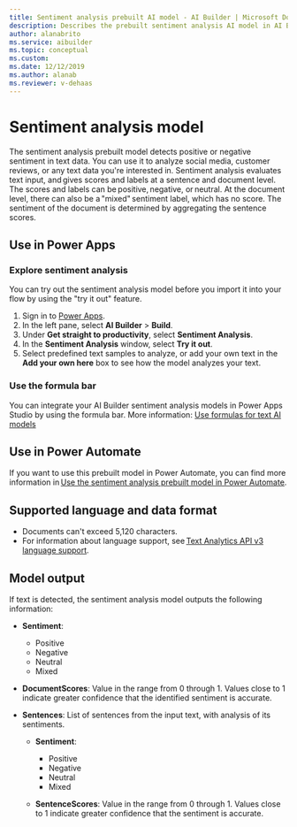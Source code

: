 ```yaml
---
title: Sentiment analysis prebuilt AI model - AI Builder | Microsoft Docs
description: Describes the prebuilt sentiment analysis AI model in AI Builder.
author: alanabrito
ms.service: aibuilder
ms.topic: conceptual
ms.custom: 
ms.date: 12/12/2019
ms.author: alanab
ms.reviewer: v-dehaas
---
```


# Sentiment analysis model

The sentiment analysis prebuilt model detects positive or negative sentiment in text data. You can use it to analyze social media, customer reviews, or any text data you're interested in<!--Suggested.-->. Sentiment analysis evaluates text input, and gives scores and labels at a sentence and document level. The scores and labels can be positive, negative, or neutral. At the document level, there can also be a "mixed" sentiment label, which has no score. The sentiment of the document is determined by aggregating the sentence scores.

## Use in Power Apps

### Explore sentiment analysis

You can try out the sentiment analysis model before you import it into your flow by using the "try it out" feature.

1. Sign in to [Power Apps](https://make.powerapps.com).
1. In the left pane, select **AI Builder** > **Build**.
1. Under **Get straight to productivity**, select **Sentiment Analysis**.
1. In the **Sentiment Analysis** window, select **Try it out**.
1. Select predefined text samples to analyze, or add your own text in the **Add your own here** box to see how the model analyzes your text.

### Use the formula bar

You can integrate your AI Builder sentiment analysis models in Power Apps Studio by using the formula bar. More information: [Use formulas for text AI models](use-model.md#use-formulas-for-text-ai-models)

## Use in Power Automate

If you want to use this prebuilt model in Power Automate, you can find more information in [Use the sentiment analysis prebuilt model in Power Automate](flow-sentiment-analysis.md).
  
## Supported language and data format

- Documents can't exceed 5,120 characters.
- For information about language support, see [Text Analytics API v3 language support](https://docs.microsoft.com/azure/cognitive-services/text-analytics/language-support?tabs=sentiment-analysis).

## Model output

If text is detected, the sentiment analysis model outputs the following information: 

- **Sentiment**: 
  - Positive
  - Negative
  - Neutral
  - Mixed

- **DocumentScores**: Value in the range from 0 through 1.<!--Edit assumes that 0 and 1 are possible values.--> Values close to 1 indicate greater confidence that the identified sentiment is accurate.

- **Sentences**: List of sentences from the input text, with analysis of its sentiments.

  - **Sentiment**:
    - Positive
    - Negative
    - Neutral
    - Mixed

  - **SentenceScores**: Value in the range from 0 through 1<!--as above-->. Values close to 1 indicate greater confidence that the sentiment is accurate.
